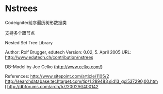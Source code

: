 # Nstrees
Codeigniter前序遍历树形数据类

支持多个跟节点

  Nested Set Tree Library
  
  Author:  Rolf Brugger, edutech
  Version: 0.02, 5. April 2005
  URL:     http://www.edutech.ch/contribution/nstrees
  
  DB-Model by Joe Celko (http://www.celko.com/)
  
  References:
    http://www.sitepoint.com/article/1105/2
    http://searchdatabase.techtarget.com/tip/1,289483,sid13_gci537290,00.html
    http://dbforums.com/arch/57/2002/6/400142

